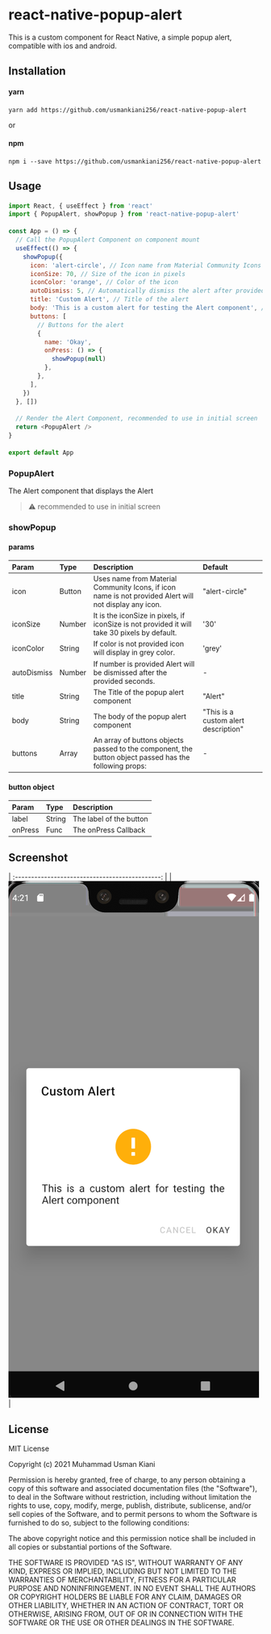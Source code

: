 # react-native-popup-alert

This is a custom component for React Native, a simple popup alert, compatible with ios and android.

## Installation

#### yarn

```
yarn add https://github.com/usmankiani256/react-native-popup-alert
```

or

#### npm

```
npm i --save https://github.com/usmankiani256/react-native-popup-alert
```

## Usage

```js
import React, { useEffect } from 'react'
import { PopupAlert, showPopup } from 'react-native-popup-alert'

const App = () => {
  // Call the PopupAlert Component on component mount
  useEffect(() => {
    showPopup({
      icon: 'alert-circle', // Icon name from Material Community Icons
      iconSize: 70, // Size of the icon in pixels
      iconColor: 'orange', // Color of the icon
      autoDismiss: 5, // Automatically dismiss the alert after provided seconds
      title: 'Custom Alert', // Title of the alert
      body: 'This is a custom alert for testing the Alert component', // Body of the alert
      buttons: [
        // Buttons for the alert
        {
          name: 'Okay',
          onPress: () => {
            showPopup(null)
          },
        },
      ],
    })
  }, [])

  // Render the Alert Component, recommended to use in initial screen
  return <PopupAlert />
}

export default App
```

### PopupAlert

The Alert component that displays the Alert

> :warning: recommended to use in initial screen

### showPopup

#### params

| Param       | Type   | Description                                                                                            | Default                              |
| :---------- | :----- | :----------------------------------------------------------------------------------------------------- | :----------------------------------- |
| icon        | Button | Uses name from Material Community Icons, if icon name is not provided Alert will not display any icon. | "alert-circle"                       |
| iconSize    | Number | It is the iconSize in pixels, if iconSize is not provided it will take 30 pixels by default.           | '30'                                 |
| iconColor   | String | If color is not provided icon will display in grey color.                                              | 'grey'                               |
| autoDismiss | Number | If number is provided Alert will be dismissed after the provided seconds.                              | -                                    |
| title       | String | The Title of the popup alert component                                                                 | "Alert"                              |
| body        | String | The body of the popup alert component                                                                  | "This is a custom alert description" |
| buttons     | Array  | An array of buttons objects passed to the component, the button object passed has the following props: | -                                    |

#### button object

| Param   | Type   | Description             |
| :------ | :----- | :---------------------- |
| label   | String | The label of the button |
| onPress | Func   | The onPress Callback    |

<!--
## Contributing

## Credits -->

## Screenshot

| :---------------------------------------------: |
| ![alert](./src/screenshots/alert.png) |

## License

MIT License

Copyright (c) 2021 Muhammad Usman Kiani

Permission is hereby granted, free of charge, to any person obtaining a copy
of this software and associated documentation files (the "Software"), to deal
in the Software without restriction, including without limitation the rights
to use, copy, modify, merge, publish, distribute, sublicense, and/or sell
copies of the Software, and to permit persons to whom the Software is
furnished to do so, subject to the following conditions:

The above copyright notice and this permission notice shall be included in all
copies or substantial portions of the Software.

THE SOFTWARE IS PROVIDED "AS IS", WITHOUT WARRANTY OF ANY KIND, EXPRESS OR
IMPLIED, INCLUDING BUT NOT LIMITED TO THE WARRANTIES OF MERCHANTABILITY,
FITNESS FOR A PARTICULAR PURPOSE AND NONINFRINGEMENT. IN NO EVENT SHALL THE
AUTHORS OR COPYRIGHT HOLDERS BE LIABLE FOR ANY CLAIM, DAMAGES OR OTHER
LIABILITY, WHETHER IN AN ACTION OF CONTRACT, TORT OR OTHERWISE, ARISING FROM,
OUT OF OR IN CONNECTION WITH THE SOFTWARE OR THE USE OR OTHER DEALINGS IN THE
SOFTWARE.
